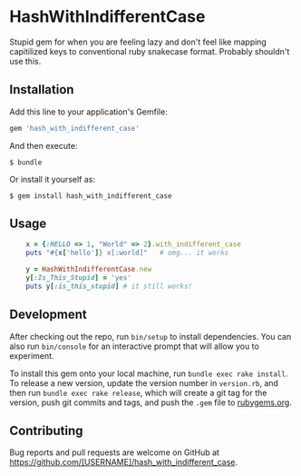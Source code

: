 # HashWithIndifferentCase

Stupid gem for when you are feeling lazy and don't feel like mapping capitilized keys to conventional ruby snakecase format. Probably shouldn't use this.

## Installation

Add this line to your application's Gemfile:

```ruby
gem 'hash_with_indifferent_case'
```

And then execute:

    $ bundle

Or install it yourself as:

    $ gem install hash_with_indifferent_case

## Usage

```ruby
    x = {:HELLO => 1, "World" => 2}.with_indifferent_case
    puts "#{x['hello']} x[:world]"   # omg... it works

    y = HashWithIndifferentCase.new
    y[:Is_This_Stupid] = 'yes'
    puts y[:is_this_stupid] # it still works!

```


## Development

After checking out the repo, run `bin/setup` to install dependencies. You can also run `bin/console` for an interactive prompt that will allow you to experiment.

To install this gem onto your local machine, run `bundle exec rake install`. To release a new version, update the version number in `version.rb`, and then run `bundle exec rake release`, which will create a git tag for the version, push git commits and tags, and push the `.gem` file to [rubygems.org](https://rubygems.org).

## Contributing

Bug reports and pull requests are welcome on GitHub at https://github.com/[USERNAME]/hash_with_indifferent_case.

